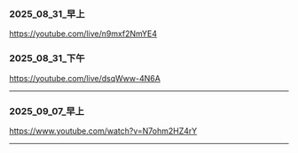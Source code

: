 ### 2025_08_31_早上
https://youtube.com/live/n9mxf2NmYE4

### 2025_08_31_下午

https://youtube.com/live/dsqWww-4N6A

---

### 2025_09_07_早上
https://www.youtube.com/watch?v=N7ohm2HZ4rY

---
